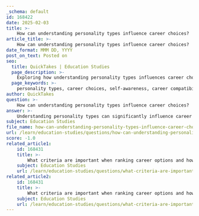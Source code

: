 ```yaml
---
_schema: default
id: 168422
date: 2025-02-03
title: >-
    How can understanding personality types influence career choices?
article_title: >-
    How can understanding personality types influence career choices?
date_format: MMM DD, YYYY
post_on_text: Posted on
seo:
  title: QuickTakes | Education Studies
  page_description: >-
    Exploring how understanding personality types influences career choices, including self-awareness, compatibility with careers, preferred work environments, and long-term job satisfaction.
  page_keywords: >-
    personality types, career choices, self-awareness, career compatibility, work environment, career development, job satisfaction, Myers-Briggs Type Indicator, introverts, extroverts, emotional stability, professional fulfillment, self-assessment
author: QuickTakes
question: >-
    How can understanding personality types influence career choices?
answer: >-
    Understanding personality types can significantly influence career choices in several ways:\n\n1. **Self-Awareness**: By identifying their personality traits through assessments like the Myers-Briggs Type Indicator (MBTI), individuals gain insights into their strengths, weaknesses, and preferences. This self-awareness is crucial for making informed career decisions that align with their natural inclinations. For example, someone who identifies as an Introvert (I) may prefer roles that allow for independent work rather than constant social interaction.\n\n2. **Career Compatibility**: Different personality types are often better suited for specific career paths. For instance, extroverted individuals may thrive in roles that require teamwork and communication, such as sales or teaching, while introverted individuals might excel in analytical or creative positions that allow for deeper focus, such as research or writing. Understanding these compatibilities can help individuals choose careers that are more likely to lead to job satisfaction and success.\n\n3. **Work Environment Preferences**: Personality types can also dictate the type of work environment in which an individual will flourish. For example, those with a preference for structure and organization (often associated with the Judging (J) trait in the MBTI) may prefer traditional corporate settings, while those who are more flexible and spontaneous (associated with the Perceiving (P) trait) might thrive in dynamic, fast-paced environments.\n\n4. **Career Development**: Knowledge of one’s personality type can guide individuals in their career development by highlighting areas for growth. For instance, an individual who scores high in emotional stability may be well-suited for high-pressure roles, while someone with lower emotional stability might benefit from developing coping strategies for stress management in their career.\n\n5. **Long-Term Satisfaction**: Ultimately, aligning career choices with personality traits can lead to greater long-term job satisfaction. When individuals work in roles that resonate with their personality, they are more likely to feel fulfilled and engaged, reducing the likelihood of burnout and career dissatisfaction.\n\nIn summary, understanding personality types through self-assessment questionnaires can provide valuable insights that guide individuals in making career choices that align with their inherent traits, leading to more fulfilling and successful professional lives.
subject: Education Studies
file_name: how-can-understanding-personality-types-influence-career-choices.md
url: /learn/education-studies/questions/how-can-understanding-personality-types-influence-career-choices
score: -1.0
related_article1:
    id: 168431
    title: >-
        What criteria are important when ranking career options and how do they influence career choice?
    subject: Education Studies
    url: /learn/education-studies/questions/what-criteria-are-important-when-ranking-career-options-and-how-do-they-influence-career-choice
related_article2:
    id: 168431
    title: >-
        What criteria are important when ranking career options and how do they influence career choice?
    subject: Education Studies
    url: /learn/education-studies/questions/what-criteria-are-important-when-ranking-career-options-and-how-do-they-influence-career-choice
---
```


&nbsp;